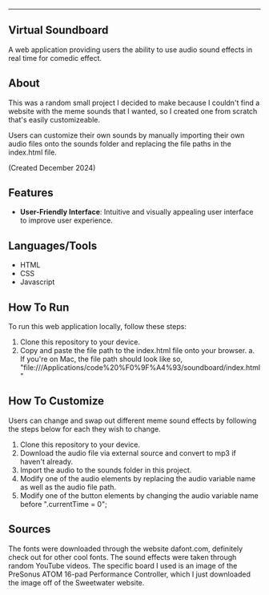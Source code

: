 ------------------------------------------------------------------------
Virtual Soundboard
------------------------------------------------------------------------
A web application providing users the ability to use audio sound effects in 
real time for comedic effect.

## About 
This was a random small project I decided to make because I couldn't find a 
website with the meme sounds that I wanted, so I created one from scratch that's
easily customizeable.

Users can customize their own sounds by manually importing their own audio 
files onto the sounds folder and replacing the file paths in the index.html
file. 

(Created December 2024)


## Features
- **User-Friendly Interface**: Intuitive and visually appealing user interface
to improve user experience.


## Languages/Tools
- HTML
- CSS
- Javascript


## How To Run
To run this web application locally, follow these steps:

1. Clone this repository to your device.
2. Copy and paste the file path to the index.html file onto your browser.
    a. If you're on Mac, the file path should look like so, 
    "file:///Applications/code%20%F0%9F%A4%93/soundboard/index.html"


## How To Customize
Users can change and swap out different meme sound effects by following the
steps below for each they wish to change.

1. Clone this repository to your device.
2. Download the audio file via external source and convert to mp3 if haven't
already.
3. Import the audio to the sounds folder in this project. 
4. Modify one of the audio elements by replacing the audio variable name as 
well as the audio file path. 
5. Modify one of the button elements by changing the audio variable name before
".currentTime = 0";


## Sources
The fonts were downloaded through the website dafont.com, definitely 
check out for other cool fonts. The sound effects were taken through random 
YouTube videos. The specific board I used is an image of the PreSonus ATOM 
16-pad Performance Controller, which I just downloaded the image off of the 
Sweetwater website.

